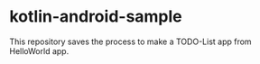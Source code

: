# kotlin-android-sample
This repository saves the process to make a TODO-List app from HelloWorld app.
